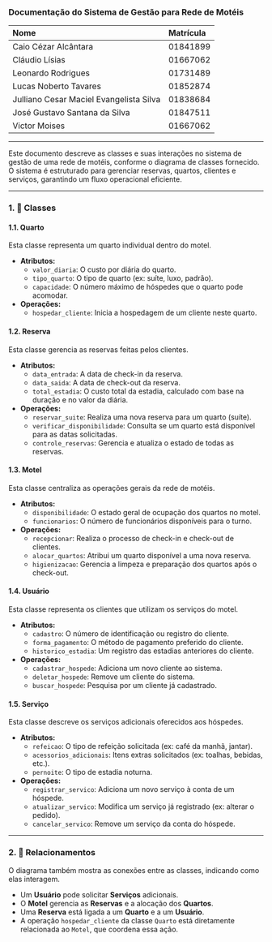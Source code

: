 ### **Documentação do Sistema de Gestão para Rede de Motéis**

| Nome | Matrícula |
| :--- | :--- |
| Caio Cézar Alcântara | 01841899 |
| Cláudio Lísias | 01667062 |
| Leonardo Rodrigues | 01731489 |
| Lucas Noberto Tavares | 01852874 |
| Julliano Cesar Maciel Evangelista Silva | 01838684 |
| José Gustavo Santana da Silva | 01847511 |
| Victor Moises | 01667062 |

---

Este documento descreve as classes e suas interações no sistema de gestão de uma rede de motéis, conforme o diagrama de classes fornecido. O sistema é estruturado para gerenciar reservas, quartos, clientes e serviços, garantindo um fluxo operacional eficiente.

---

### **1. 🏨 Classes**

#### **1.1. Quarto**

Esta classe representa um quarto individual dentro do motel.

* **Atributos:**
    * `valor_diaria`: O custo por diária do quarto.
    * `tipo_quarto`: O tipo de quarto (ex: suíte, luxo, padrão).
    * `capacidade`: O número máximo de hóspedes que o quarto pode acomodar.
* **Operações:**
    * `hospedar_cliente`: Inicia a hospedagem de um cliente neste quarto.

#### **1.2. Reserva**

Esta classe gerencia as reservas feitas pelos clientes.

* **Atributos:**
    * `data_entrada`: A data de check-in da reserva.
    * `data_saida`: A data de check-out da reserva.
    * `total_estadia`: O custo total da estadia, calculado com base na duração e no valor da diária.
* **Operações:**
    * `reservar_suite`: Realiza uma nova reserva para um quarto (suíte).
    * `verificar_disponibilidade`: Consulta se um quarto está disponível para as datas solicitadas.
    * `controle_reservas`: Gerencia e atualiza o estado de todas as reservas.

#### **1.3. Motel**

Esta classe centraliza as operações gerais da rede de motéis.

* **Atributos:**
    * `disponibilidade`: O estado geral de ocupação dos quartos no motel.
    * `funcionarios`: O número de funcionários disponíveis para o turno.
* **Operações:**
    * `recepcionar`: Realiza o processo de check-in e check-out de clientes.
    * `alocar_quartos`: Atribui um quarto disponível a uma nova reserva.
    * `higienizacao`: Gerencia a limpeza e preparação dos quartos após o check-out.

#### **1.4. Usuário**

Esta classe representa os clientes que utilizam os serviços do motel.

* **Atributos:**
    * `cadastro`: O número de identificação ou registro do cliente.
    * `forma_pagamento`: O método de pagamento preferido do cliente.
    * `historico_estadia`: Um registro das estadias anteriores do cliente.
* **Operações:**
    * `cadastrar_hospede`: Adiciona um novo cliente ao sistema.
    * `deletar_hospede`: Remove um cliente do sistema.
    * `buscar_hospede`: Pesquisa por um cliente já cadastrado.

#### **1.5. Serviço**

Esta classe descreve os serviços adicionais oferecidos aos hóspedes.

* **Atributos:**
    * `refeicao`: O tipo de refeição solicitada (ex: café da manhã, jantar).
    * `acessorios_adicionais`: Itens extras solicitados (ex: toalhas, bebidas, etc.).
    * `pernoite`: O tipo de estadia noturna.
* **Operações:**
    * `registrar_servico`: Adiciona um novo serviço à conta de um hóspede.
    * `atualizar_servico`: Modifica um serviço já registrado (ex: alterar o pedido).
    * `cancelar_servico`: Remove um serviço da conta do hóspede.

---

### **2. 🔗 Relacionamentos**

O diagrama também mostra as conexões entre as classes, indicando como elas interagem.

* Um **Usuário** pode solicitar **Serviços** adicionais.
* O **Motel** gerencia as **Reservas** e a alocação dos **Quartos**.
* Uma **Reserva** está ligada a um **Quarto** e a um **Usuário**.
* A operação `hospedar_cliente` da classe `Quarto` está diretamente relacionada ao `Motel`, que coordena essa ação.

[Link do Diagrama]: https://ibb.co/sdmYJ9kK
